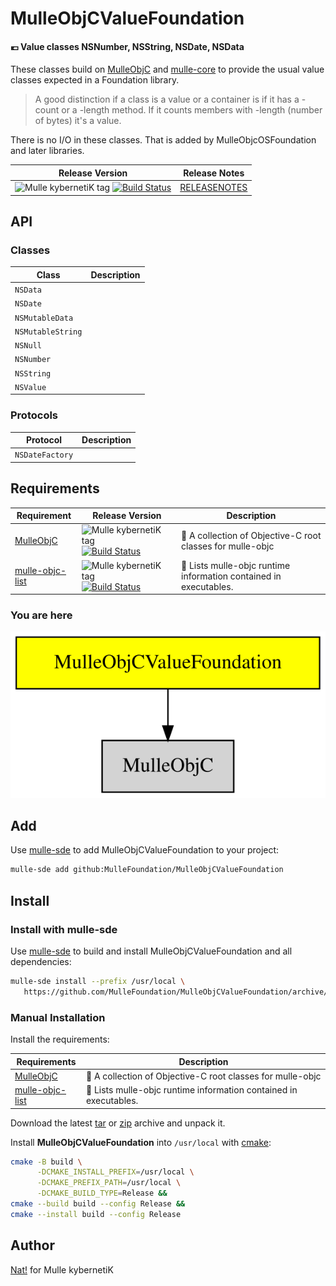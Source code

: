 # MulleObjCValueFoundation

#### 💶 Value classes NSNumber, NSString, NSDate, NSData

These classes build on [MulleObjC](//github.com/mulle-objc/MulleObjC) and
[mulle-core](//github.com/mulle-core) to provide the usual
value classes expected in a Foundation library.

> A good distinction if a class is a value or a container is if it has a
> -count or a -length method. If it counts members with -length (number of
> bytes) it's a value.

There is no I/O in these classes. That is added by MulleObjcOSFoundation
and later libraries.


| Release Version                                       | Release Notes
|-------------------------------------------------------|--------------
| ![Mulle kybernetiK tag](https://img.shields.io/github/tag/MulleFoundation/MulleObjCValueFoundation.svg?branch=release) [![Build Status](https://github.com/MulleFoundation/MulleObjCValueFoundation/workflows/CI/badge.svg?branch=release)](//github.com/MulleFoundation/MulleObjCValueFoundation/actions) | [RELEASENOTES](RELEASENOTES.md) |


## API

### Classes

| Class             | Description
|-------------------|-----------------
| `NSData`          |
| `NSDate`          |
| `NSMutableData`   |
| `NSMutableString` |
| `NSNull`          |
| `NSNumber`        |
| `NSString`        |
| `NSValue`         |


### Protocols

| Protocol          | Description
|-------------------|-----------------
| `NSDateFactory`   |






## Requirements

|   Requirement         | Release Version  | Description
|-----------------------|------------------|---------------
| [MulleObjC](https://github.com/mulle-objc/MulleObjC) | ![Mulle kybernetiK tag](https://img.shields.io/github/tag/mulle-objc/MulleObjC.svg) [![Build Status](https://github.com/mulle-objc/MulleObjC/workflows/CI/badge.svg?branch=release)](https://github.com/mulle-objc/MulleObjC/actions/workflows/mulle-sde-ci.yml) | 💎 A collection of Objective-C root classes for mulle-objc
| [mulle-objc-list](https://github.com/mulle-objc/mulle-objc-list) | ![Mulle kybernetiK tag](https://img.shields.io/github/tag/mulle-objc/mulle-objc-list.svg) [![Build Status](https://github.com/mulle-objc/mulle-objc-list/workflows/CI/badge.svg?branch=release)](https://github.com/mulle-objc/mulle-objc-list/actions/workflows/mulle-sde-ci.yml) | 📒 Lists mulle-objc runtime information contained in executables.

### You are here

![Overview](overview.dot.svg)

## Add

Use [mulle-sde](//github.com/mulle-sde) to add MulleObjCValueFoundation to your project:

``` sh
mulle-sde add github:MulleFoundation/MulleObjCValueFoundation
```

## Install

### Install with mulle-sde

Use [mulle-sde](//github.com/mulle-sde) to build and install MulleObjCValueFoundation and all dependencies:

``` sh
mulle-sde install --prefix /usr/local \
   https://github.com/MulleFoundation/MulleObjCValueFoundation/archive/latest.tar.gz
```

### Manual Installation

Install the requirements:

| Requirements                                 | Description
|----------------------------------------------|-----------------------
| [MulleObjC](https://github.com/mulle-objc/MulleObjC)             | 💎 A collection of Objective-C root classes for mulle-objc
| [mulle-objc-list](https://github.com/mulle-objc/mulle-objc-list)             | 📒 Lists mulle-objc runtime information contained in executables.

Download the latest [tar](https://github.com/MulleFoundation/MulleObjCValueFoundation/archive/refs/tags/latest.tar.gz) or [zip](https://github.com/MulleFoundation/MulleObjCValueFoundation/archive/refs/tags/latest.zip) archive and unpack it.

Install **MulleObjCValueFoundation** into `/usr/local` with [cmake](https://cmake.org):

``` sh
cmake -B build \
      -DCMAKE_INSTALL_PREFIX=/usr/local \
      -DCMAKE_PREFIX_PATH=/usr/local \
      -DCMAKE_BUILD_TYPE=Release &&
cmake --build build --config Release &&
cmake --install build --config Release
```

## Author

[Nat!](https://mulle-kybernetik.com/weblog) for Mulle kybernetiK  


